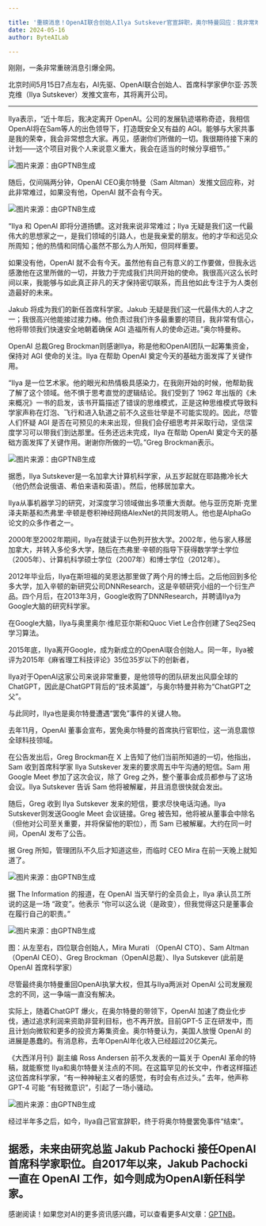```yaml
---

title: '重磅消息！OpenAI联合创始人Ilya Sutskever官宣辞职，奥尔特曼回应：我非常难过'
date: 2024-05-16
author: ByteAILab

---
```


刚刚，一条非常重磅消息引爆全网。

北京时间5月15日7点左右，AI先驱、OpenAI联合创始人、首席科学家伊尔亚·苏茨克维（Ilya Sutskever）发推文宣布，其将离开公司。

---


Ilya表示，“近十年后，我决定离开 OpenAI。公司的发展轨迹堪称奇迹，我相信 OpenAI将在Sam等人的出色领导下，打造既安全又有益的 AGI。能够与大家共事是我的荣幸，我会非常想念大家。再见，感谢你们所做的一切。我很期待接下来的计划——这个项目对我个人来说意义重大，我会在适当的时候分享细节。”

![图片来源：由GPTNB生成](http://www.jesonc.com/upload/3B33CB85B496C0CB6FBA4C2BD79320AD/1715755146936/Ft_6RHHZEFq8Gpi4f7oLBFa6qrLV.jfif)

随后，仅间隔两分钟，OpenAI CEO奥尔特曼（Sam Altman）发推文回应称，对此非常难过，如果没有他，OpenAI 就不会有今天。

![图片来源：由GPTNB生成](http://www.jesonc.com/FlRCvPWGlBPF5s7NxeAbvw8zZftA)

“Ilya 和 OpenAI 即将分道扬镳。这对我来说非常难过；Ilya 无疑是我们这一代最伟大的思想家之一，是我们领域的引路人，也是我亲爱的朋友。他的才华和远见众所周知；他的热情和同情心虽然不那么为人所知，但同样重要。

如果没有他，OpenAI 就不会有今天。虽然他有自己有意义的工作要做，但我永远感激他在这里所做的一切，并致力于完成我们共同开始的使命。我很高兴这么长时间以来，我能够与如此真正非凡的天才保持密切联系，而且他如此专注于为人类创造最好的未来。

Jakub 将成为我们的新任首席科学家。Jakub 无疑是我们这一代最伟大的人才之一；我很高兴他能接过接力棒。他负责过我们许多最重要的项目，我非常有信心，他将带领我们快速安全地朝着确保 AGI 造福所有人的使命迈进。”奥尔特曼称。

OpenAI 总裁Greg Brockman则感谢Ilya，称是他和OpenAI团队一起筹集资金，保持对 AGI 使命的关注。Ilya 在帮助 OpenAI 奠定今天的基础方面发挥了关键作用。

“Ilya 是一位艺术家。他的眼光和热情极具感染力，在我刚开始的时候，他帮助我了解了这个领域。他不惧于思考直觉的逻辑结论。我们受到了 1962 年出版的《未来概况》一书的启发，该书开篇描述了错误的思维模式，正是这种思维模式导致科学家声称在灯泡、飞行和进入轨道之前不久这些壮举是不可能实现的。因此，尽管人们怀疑 AGI 是否在可预见的未来出现，但我们会仔细思考并采取行动，坚信深度学习可以带我们到达那里。任务还远未完成，Ilya 在帮助 OpenAI 奠定今天的基础方面发挥了关键作用。谢谢你所做的一切。”Greg Brockman表示。

![图片来源：由GPTNB生成](http://www.jesonc.com/FpXD4GmPQH9dSGoBrOOnn_euxpb7)

据悉，Ilya Sutskever是一名加拿大计算机科学家，从五岁起就在耶路撒冷长大（他仍然会说俄语、希伯来语和英语）。然后，他移居加拿大。

Ilya从事机器学习的研究，对深度学习领域做出多项重大贡献。他与亚历克斯·克里泽夫斯基和杰弗里·辛顿是卷积神经网络AlexNet的共同发明人。他也是AlphaGo论文的众多作者之一。

2000年至2002年期间，Ilya在就读于以色列开放大学。2002年，他与家人移居加拿大，并转入多伦多大学，随后在杰弗里·辛顿的指导下获得数学学士学位（2005年）、计算机科学硕士学位（2007年）和博士学位（2012年）。

2012年毕业后，Ilya在斯坦福的吴恩达那里做了两个月的博士后。之后他回到多伦多大学，加入辛顿的新研究公司DNNResearch，这是辛顿研究小组的一个衍生产品。四个月后，在2013年3月，Google收购了DNNResearch，并聘请Ilya为Google大脑的研究科学家。

在Google大脑，Ilya与奥里奥尔·维尼亚尔斯和Quoc Viet Le合作创建了Seq2Seq学习算法。

2015年底，Ilya离开Google，成为新成立的OpenAI联合创始人。同一年，Ilya被评为2015年《麻省理工科技评论》35位35岁以下的创新者，

Ilya对于OpenAI这家公司来说非常重要，是他领导的团队研发出风靡全球的ChatGPT，因此是ChatGPT背后的“技术英雄”，与奥尔特曼并称为“ChatGPT之父”。

与此同时，Ilya也是奥尔特曼遭遇“罢免”事件的关键人物。

去年11月，OpenAI 董事会宣布，罢免奥尔特曼的首席执行官职位，这一消息震惊全球科技领域。

在公告发出后，Greg Brockman在 X 上告知了他们当前所知道的一切，他指出，Sam 收到首席科学家 Ilya Sutskever 发来的要求周五中午沟通的短信。Sam 用 Google Meet 参加了这次会议，除了 Greg 之外，整个董事会成员都参与了这场会议。Ilya Sutskever 告诉 Sam 他将被解雇，并且消息很快就会发出。

随后，Greg 收到 Ilya Sutskever 发来的短信，要求尽快电话沟通。Ilya Sutskever则发送Google Meet 会议链接。Greg 被告知，他将被从董事会中除名（但他对公司至关重要，并将保留他的职位），而 Sam 已被解雇。大约在同一时间，OpenAI 发布了公告。

据 Greg 所知，管理团队不久后才知道这些，而临时 CEO Mira 在前一天晚上就知道了。

![图片来源：由GPTNB生成](http://www.jesonc.com/FsbacpVL3DoxlXVpibcP0fjepNv3)

据 The Information 的报道，在 OpenAI 当天举行的全员会上，Ilya 承认员工所说的这是一场 “政变”。他表示 “你可以这么说（是政变），但我觉得这只是董事会在履行自己的职责。”

![图片来源：由GPTNB生成](http://www.jesonc.com/FiyWsOvgG70SB-EWT37Z4i6M_tlA)

图：从左至右，四位联合创始人，Mira Murati （OpenAI CTO）、Sam Altman（OpenAI CEO）、Greg Brockman（OpenAI总裁）、Ilya Sutskever (此前是OpenAI 首席科学家）

尽管最终奥尔特曼重回OpenAI执掌大权，但其与Ilya两派对 OpenAI 公司发展观念的不同，这一争端一直没有解决。

实际上，随着ChatGPT 爆火，在奥尔特曼的带领下，OpenAI 加速了商业化步伐，通过追求利润来资助非营利目标，也不再开放。目前GPT-5 正在研发中，而且计划向微软和更多的投资方筹集资金。奥尔特曼认为，美国人放慢 OpenAI 的进展是愚蠢的。有消息称，去年OpenAI年化收入已经超过20亿美元。

《大西洋月刊》副主编 Ross Andersen 前不久发表的一篇关于 OpenAI 革命的特稿，就能察觉 Ilya和奥尔特曼关注点的不同。在这篇罕见的长文中，作者这样描述这位首席科学家，“有一种神秘主义者的感觉，有时会有点过头。” 去年，他声称 GPT-4 可能 “有轻微意识”，引起了一场小骚动。

![图片来源：由GPTNB生成](http://www.jesonc.com/FmH3qeANnBXvJ3yPpU7UcwHETnED)

经过半年多之后，如今，Ilya自己官宣辞职，终于将奥尔特曼罢免事件“结束”。

据悉，未来由研究总监 Jakub Pachocki 接任OpenAI首席科学家职位。自2017年以来，Jakub Pachocki一直在 OpenAI 工作，如今则成为OpenAI新任科学家。
---
感谢阅读！如果您对AI的更多资讯感兴趣，可以查看更多AI文章：[GPTNB](https://gptnb.com)。